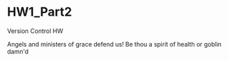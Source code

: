 # HW1_Part2
Version Control HW

Angels and ministers of grace defend us!
Be thou a spirit of health or goblin damn'd
